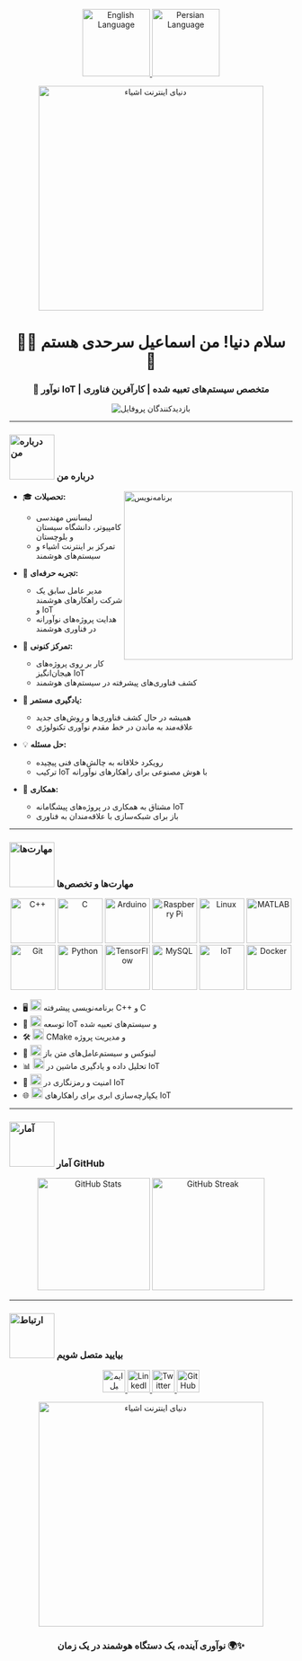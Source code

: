 <p align="center">
  <a href="README.md">
    <img src="https://media.giphy.com/media/3o7aCRIMnD3PzGS3GU/giphy.gif" width="120" alt="English Language">
  </a>
  <a href="README_fa.md">
    <img src="https://media.giphy.com/media/3o6Mb8uJz7IImApISQ/giphy.gif" width="120" alt="Persian Language">
  </a>
</p>

<div align="center">
  <img src="https://media.giphy.com/media/3oKIPEqDGUULpEU0aQ/giphy.gif" width="400" alt="دنیای اینترنت اشیاء">
  <h1>👨‍💻 سلام دنیا! من اسماعیل سرحدی هستم 🌟</h1>
  <h3>🚀 نوآور IoT | متخصص سیستم‌های تعبیه شده | کارآفرین فناوری</h3>
</div>

<p align="center">
  <img src="https://komarev.com/ghpvc/?username=esmail-sarhadi&label=بازدیدکنندگان&color=blueviolet&style=for-the-badge" alt="بازدیدکنندگان پروفایل" />
</p>

---

### <img src="https://media.giphy.com/media/RkX2zcpO79EAf82ESl/giphy.gif" width="80" alt="درباره من"> درباره من

<img align="right" src="https://media.giphy.com/media/M9gbBd9nbDrOTu1Mqx/giphy.gif" width="300" alt="برنامه‌نویس">

- 🎓 **تحصیلات:**
  - لیسانس مهندسی کامپیوتر، دانشگاه سیستان و بلوچستان
  - تمرکز بر اینترنت اشیاء و سیستم‌های هوشمند

- 💼 **تجربه حرفه‌ای:**
  - مدیر عامل سابق یک شرکت راهکارهای هوشمند و IoT
  - هدایت پروژه‌های نوآورانه در فناوری هوشمند

- 🔭 **تمرکز کنونی:**
  - کار بر روی پروژه‌های هیجان‌انگیز IoT
  - کشف فناوری‌های پیشرفته در سیستم‌های هوشمند

- 🌱 **یادگیری مستمر:**
  - همیشه در حال کشف فناوری‌ها و روش‌های جدید
  - علاقه‌مند به ماندن در خط مقدم نوآوری تکنولوژی

- 💡 **حل مسئله:**
  - رویکرد خلاقانه به چالش‌های فنی پیچیده
  - ترکیب IoT با هوش مصنوعی برای راهکارهای نوآورانه

- 🤝 **همکاری:**
  - مشتاق به همکاری در پروژه‌های پیشگامانه IoT
  - باز برای شبکه‌سازی با علاقه‌مندان به فناوری

---

### <img src="https://media.giphy.com/media/WUlplcMpOCEmTGBtBW/giphy.gif" width="80" alt="مهارت‌ها"> مهارت‌ها و تخصص‌ها

<p align="center">
  <img src="https://media.giphy.com/media/UqZy2jhr2Z0EUXhDdp/giphy.gif" width="80" alt="C++"/>
  <img src="https://media.giphy.com/media/UqZy2jhr2Z0EUXhDdp/giphy.gif" width="80" alt="C"/>
  <img src="https://media.giphy.com/media/UqZy2jhr2Z0EUXhDdp/giphy.gif" width="80" alt="Arduino"/>
  <img src="https://media.giphy.com/media/UqZy2jhr2Z0EUXhDdp/giphy.gif" width="80" alt="Raspberry Pi"/>
  <img src="https://media.giphy.com/media/UqZy2jhr2Z0EUXhDdp/giphy.gif" width="80" alt="Linux"/>
  <img src="https://media.giphy.com/media/UqZy2jhr2Z0EUXhDdp/giphy.gif" width="80" alt="MATLAB"/>
  <img src="https://media.giphy.com/media/UqZy2jhr2Z0EUXhDdp/giphy.gif" width="80" alt="Git"/>
  <img src="https://media.giphy.com/media/UqZy2jhr2Z0EUXhDdp/giphy.gif" width="80" alt="Python"/>
  <img src="https://media.giphy.com/media/UqZy2jhr2Z0EUXhDdp/giphy.gif" width="80" alt="TensorFlow"/>
  <img src="https://media.giphy.com/media/UqZy2jhr2Z0EUXhDdp/giphy.gif" width="80" alt="MySQL"/>
  <img src="https://media.giphy.com/media/UqZy2jhr2Z0EUXhDdp/giphy.gif" width="80" alt="IoT"/>
  <img src="https://media.giphy.com/media/UqZy2jhr2Z0EUXhDdp/giphy.gif" width="80" alt="Docker"/>
</p>

- 🖥️ <img src="https://media.giphy.com/media/UqZy2jhr2Z0EUXhDdp/giphy.gif" width="20" alt="C++"> برنامه‌نویسی پیشرفته C++ و C
- 🤖 <img src="https://media.giphy.com/media/4h4QbSncvA7Wtp1uEw/giphy.gif" width="20" alt="IoT Development"> توسعه IoT و سیستم‌های تعبیه شده
- 🛠️ <img src="https://media.giphy.com/media/2sXf9PbHcEdE1x059I/giphy.gif" width="20" alt="CMake"> CMake و مدیریت پروژه
- 🐧 <img src="https://media.giphy.com/media/TlK63EW9w0WwEW5y5dW/giphy.gif" width="20" alt="Linux"> لینوکس و سیستم‌عامل‌های متن باز
- 📊 <img src="https://media.giphy.com/media/3oKIPnAiaMCws8nOsE/giphy.gif" width="20" alt="Data Analysis"> تحلیل داده و یادگیری ماشین در IoT
- 🔐 <img src="https://media.giphy.com/media/l41YhQG0gyZ53iD5q/giphy.gif" width="20" alt="Security"> امنیت و رمزنگاری در IoT
- 🌐 <img src="https://media.giphy.com/media/1g3A0gpaidxWcL9Mfo/giphy.gif" width="20" alt="Cloud Integration"> یکپارچه‌سازی ابری برای راهکارهای IoT

---

### <img src="https://media.giphy.com/media/cj87CxfRtrUifF3Ryk/giphy.gif" width="80" alt="آمار"> آمار GitHub

<div align="center">
  <img src="https://github-readme-stats.vercel.app/api?username=esmail-sarhadi&show_icons=true&theme=radical&count_private=true&include_all_commits=true" alt="GitHub Stats" height="200"/>
  <img src="https://github-readme-streak-stats.herokuapp.com/?user=esmail-sarhadi&theme=radical" alt="GitHub Streak" height="200"/>
</div>

---

### <img src="https://media.giphy.com/media/LnQjpWaON8nhr21vNW/giphy.gif" width="80" alt="ارتباط"> بیایید متصل شویم

<p align="center">
  <a href="mailto:your.email@example.com">
    <img src="https://img.shields.io/badge/-Email-D14836?style=for-the-badge&logo=gmail&logoColor=white" alt="ایمیل" height="40"/>
  </a>
  <a href="https://linkedin.com/in/yourusername">
    <img src="https://img.shields.io/badge/-LinkedIn-0077B5?style=for-the-badge&logo=linkedin&logoColor=white" alt="LinkedIn" height="40"/>
  </a>
  <a href="https://twitter.com/yourusername">
    <img src="https://img.shields.io/badge/-Twitter-1DA1F2?style=for-the-badge&logo=twitter&logoColor=white" alt="Twitter" height="40"/>
  </a>
  <a href="https://github.com/esmail-sarhadi">
    <img src="https://img.shields.io/badge/-GitHub-181717?style=for-the-badge&logo=github&logoColor=white" alt="GitHub" height="40"/>
  </a>
</p>

<div align="center">
  <img src="https://media.giphy.com/media/1GEATImIxEXVR79Dhk/giphy.gif" width="400" alt="دنیای اینترنت اشیاء">
</div>

<h3 align="center">نوآوری آینده، یک دستگاه هوشمند در یک زمان 🌍✨</h3>
